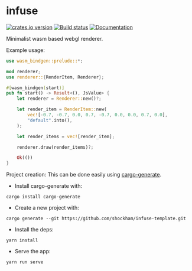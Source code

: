 # infuse
[![crates.io version](https://img.shields.io/crates/v/infuse.svg)](https://crates.io/crates/infuse)
[![Build status](https://travis-ci.org/shockham/infuse.svg?branch=master)](https://travis-ci.org/shockham/infuse)
[![Documentation](https://docs.rs/infuse/badge.svg)](https://docs.rs/infuse)

Minimalist wasm based webgl renderer.

Example usage:
```rust
use wasm_bindgen::prelude::*;

mod renderer;
use renderer::{RenderItem, Renderer};

#[wasm_bindgen(start)]
pub fn start() -> Result<(), JsValue> {
    let renderer = Renderer::new()?;

    let render_item = RenderItem::new(
        vec![-0.7, -0.7, 0.0, 0.7, -0.7, 0.0, 0.0, 0.7, 0.0],
        "default".into(),
    );

    let render_items = vec![render_item];

    renderer.draw(render_items)?;

    Ok(())
}
```

Project creation:
This can be done easily using [cargo-generate](https://github.com/ashleygwilliams/cargo-generate).
- Install cargo-generate with:
```
cargo install cargo-generate
```
- Create a new project with:
```
cargo generate --git https://github.com/shockham/infuse-template.git
```
- Install the deps:
```
yarn install
```
- Serve the app:
```
yarn run serve
```
